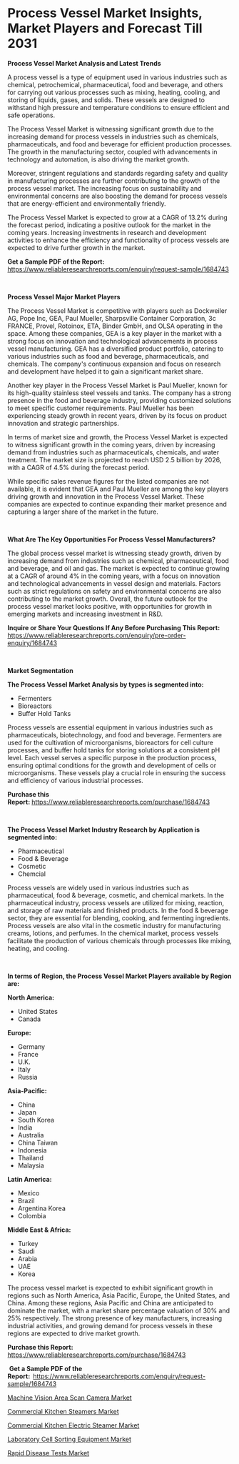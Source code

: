 <p><h1>Process Vessel Market Insights, Market Players and Forecast Till 2031</h1></p><p><strong>Process Vessel Market Analysis and Latest Trends</strong></p>
<p><p>A process vessel is a type of equipment used in various industries such as chemical, petrochemical, pharmaceutical, food and beverage, and others for carrying out various processes such as mixing, heating, cooling, and storing of liquids, gases, and solids. These vessels are designed to withstand high pressure and temperature conditions to ensure efficient and safe operations.</p><p>The Process Vessel Market is witnessing significant growth due to the increasing demand for process vessels in industries such as chemicals, pharmaceuticals, and food and beverage for efficient production processes. The growth in the manufacturing sector, coupled with advancements in technology and automation, is also driving the market growth.</p><p>Moreover, stringent regulations and standards regarding safety and quality in manufacturing processes are further contributing to the growth of the process vessel market. The increasing focus on sustainability and environmental concerns are also boosting the demand for process vessels that are energy-efficient and environmentally friendly.</p><p>The Process Vessel Market is expected to grow at a CAGR of 13.2% during the forecast period, indicating a positive outlook for the market in the coming years. Increasing investments in research and development activities to enhance the efficiency and functionality of process vessels are expected to drive further growth in the market.</p></p>
<p><strong>Get a Sample PDF of the Report:&nbsp;</strong> <a href="https://www.reliableresearchreports.com/enquiry/request-sample/1684743">https://www.reliableresearchreports.com/enquiry/request-sample/1684743</a></p>
<p>&nbsp;</p>
<p><strong>Process Vessel Major Market Players</strong></p>
<p><p>The Process Vessel Market is competitive with players such as Dockweiler AG, Pope Inc, GEA, Paul Mueller, Sharpsville Container Corporation, 3c FRANCE, Provel, Rotoinox, ETA, Binder GmbH, and OLSA operating in the space. Among these companies, GEA is a key player in the market with a strong focus on innovation and technological advancements in process vessel manufacturing. GEA has a diversified product portfolio, catering to various industries such as food and beverage, pharmaceuticals, and chemicals. The company's continuous expansion and focus on research and development have helped it to gain a significant market share.</p><p>Another key player in the Process Vessel Market is Paul Mueller, known for its high-quality stainless steel vessels and tanks. The company has a strong presence in the food and beverage industry, providing customized solutions to meet specific customer requirements. Paul Mueller has been experiencing steady growth in recent years, driven by its focus on product innovation and strategic partnerships.</p><p>In terms of market size and growth, the Process Vessel Market is expected to witness significant growth in the coming years, driven by increasing demand from industries such as pharmaceuticals, chemicals, and water treatment. The market size is projected to reach USD 2.5 billion by 2026, with a CAGR of 4.5% during the forecast period.</p><p>While specific sales revenue figures for the listed companies are not available, it is evident that GEA and Paul Mueller are among the key players driving growth and innovation in the Process Vessel Market. These companies are expected to continue expanding their market presence and capturing a larger share of the market in the future.</p></p>
<p>&nbsp;</p>
<p><strong>What Are The Key Opportunities For Process Vessel Manufacturers?</strong></p>
<p><p>The global process vessel market is witnessing steady growth, driven by increasing demand from industries such as chemical, pharmaceutical, food and beverage, and oil and gas. The market is expected to continue growing at a CAGR of around 4% in the coming years, with a focus on innovation and technological advancements in vessel design and materials. Factors such as strict regulations on safety and environmental concerns are also contributing to the market growth. Overall, the future outlook for the process vessel market looks positive, with opportunities for growth in emerging markets and increasing investment in R&D.</p></p>
<p><strong>Inquire or Share Your Questions If Any Before Purchasing This Report:</strong> <a href="https://www.reliableresearchreports.com/enquiry/pre-order-enquiry/1684743">https://www.reliableresearchreports.com/enquiry/pre-order-enquiry/1684743</a></p>
<p>&nbsp;</p>
<p><strong>Market Segmentation</strong></p>
<p><strong>The Process Vessel Market Analysis by types is segmented into:</strong></p>
<p><ul><li>Fermenters</li><li>Bioreactors</li><li>Buffer Hold Tanks</li></ul></p>
<p><p>Process vessels are essential equipment in various industries such as pharmaceuticals, biotechnology, and food and beverage. Fermenters are used for the cultivation of microorganisms, bioreactors for cell culture processes, and buffer hold tanks for storing solutions at a consistent pH level. Each vessel serves a specific purpose in the production process, ensuring optimal conditions for the growth and development of cells or microorganisms. These vessels play a crucial role in ensuring the success and efficiency of various industrial processes.</p></p>
<p><strong>Purchase this Report:&nbsp;</strong><a href="https://www.reliableresearchreports.com/purchase/1684743">https://www.reliableresearchreports.com/purchase/1684743</a></p>
<p>&nbsp;</p>
<p><strong>The Process Vessel Market Industry Research by Application is segmented into:</strong></p>
<p><ul><li>Pharmaceutical</li><li>Food & Beverage</li><li>Cosmetic</li><li>Chemcial</li></ul></p>
<p><p>Process vessels are widely used in various industries such as pharmaceutical, food & beverage, cosmetic, and chemical markets. In the pharmaceutical industry, process vessels are utilized for mixing, reaction, and storage of raw materials and finished products. In the food & beverage sector, they are essential for blending, cooking, and fermenting ingredients. Process vessels are also vital in the cosmetic industry for manufacturing creams, lotions, and perfumes. In the chemical market, process vessels facilitate the production of various chemicals through processes like mixing, heating, and cooling.</p></p>
<p>&nbsp;</p>
<p><strong>In terms of Region, the Process Vessel Market Players available by Region are:</strong></p>
<p>
    <p> <strong> North America: </strong>
        <ul>
            <li>United States</li>
            <li>Canada</li>
        </ul>
        </p> 
    <p> <strong> Europe: </strong>
        <ul>
            <li>Germany</li>
            <li>France</li>
            <li>U.K.</li>
            <li>Italy</li>
            <li>Russia</li>
        </ul>
        </p> 
    <p> <strong> Asia-Pacific: </strong>
        <ul>
            <li>China</li>
            <li>Japan</li>
            <li>South Korea</li>
            <li>India</li>
            <li>Australia</li>
            <li>China Taiwan</li>
            <li>Indonesia</li>
            <li>Thailand</li>
            <li>Malaysia</li>
        </ul>
        </p> 
    <p> <strong> Latin America: </strong>
        <ul>
            <li>Mexico</li>
            <li>Brazil</li>
            <li>Argentina Korea</li>
            <li>Colombia</li>
        </ul>
        </p> 
    <p> <strong> Middle East & Africa: </strong>
        <ul>
            <li>Turkey</li>
            <li>Saudi</li>
            <li>Arabia</li>
            <li>UAE</li>
            <li>Korea</li>
        </ul>
    </p>
    </p>
<p><p>The process vessel market is expected to exhibit significant growth in regions such as North America, Asia Pacific, Europe, the United States, and China. Among these regions, Asia Pacific and China are anticipated to dominate the market, with a market share percentage valuation of 30% and 25% respectively. The strong presence of key manufacturers, increasing industrial activities, and growing demand for process vessels in these regions are expected to drive market growth.</p></p>
<p><strong>Purchase this Report: </strong><a href="https://www.reliableresearchreports.com/purchase/1684743">https://www.reliableresearchreports.com/purchase/1684743</a></p>
<p>&nbsp;<strong>Get a Sample PDF of the Report:&nbsp;&nbsp;</strong><a href="https://www.reliableresearchreports.com/enquiry/request-sample/1684743">https://www.reliableresearchreports.com/enquiry/request-sample/1684743</a></p>
<p><strong></strong></p>
<p><p><a href="https://github.com/sonuprakash1/Market-Research-Report-List-1/blob/main/machine-vision-area-scan-camera-market.md">Machine Vision Area Scan Camera Market</a></p><p><a href="https://github.com/jhcraigie/Market-Research-Report-List-2/blob/main/commercial-kitchen-steamers-market.md">Commercial Kitchen Steamers Market</a></p><p><a href="https://github.com/laholand/Market-Research-Report-List-2/blob/main/commercial-kitchen-electric-steamer-market.md">Commercial Kitchen Electric Steamer Market</a></p><p><a href="https://issuu.com/reportprime-2/docs/laboratory-cell-sorting-equipment-market-size-2030">Laboratory Cell Sorting Equipment Market</a></p><p><a href="https://issuu.com/reportprime-2/docs/rapid-disease-tests-market-size-2030.pptx">Rapid Disease Tests Market</a></p></p>